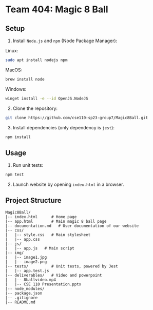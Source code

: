 # Team 404: Magic 8 Ball

## Setup
1. Install `Node.js` and `npm` (Node Package Manager):

Linux:
```bash
sudo apt install nodejs npm
```

MacOS:
```bash
brew install node
```

Windows:
```bash
winget install -e --id OpenJS.NodeJS
```

2. Clone the repository:
```bash
git clone https://github.com/cse110-sp23-group7/Magic8Ball.git
```

3. Install dependencies (only dependency is `jest`):
```bash
npm install
```

## Usage
1. Run unit tests:
```bash
npm test
```

2. Launch website by opening `index.html` in a browser.

## Project Structure
```
Magic8Ball/
|-- index.html      # Home page
|-- app.html        # Main magic 8 ball page
|-- documentation.md   # User documentation of our website
|-- css/
|   |-- style.css   # Main stylesheet
|   |-- app.css
|-- js/
|   |-- app.js   # Main script
|-- img/
|   |-- image1.jpg
|   |-- image2.png
|-- tests/          # Unit tests, powered by Jest
|   |-- app.test.js
|-- deliverables/   # Video and powerpoint
|   |-- 8ballvideo.mp4
|   |-- CSE 110 Presentation.pptx
|-- node_modules/
|-- package.json
|-- .gitignore
|-- README.md
```
